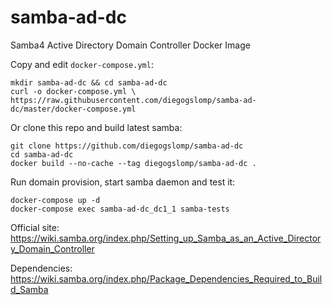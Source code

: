 # samba-ad-dc

Samba4 Active Directory Domain Controller Docker Image

Copy and edit `docker-compose.yml`:

```
mkdir samba-ad-dc && cd samba-ad-dc
curl -o docker-compose.yml \
https://raw.githubusercontent.com/diegogslomp/samba-ad-dc/master/docker-compose.yml
```

Or clone this repo and build latest samba:

```
git clone https://github.com/diegogslomp/samba-ad-dc
cd samba-ad-dc
docker build --no-cache --tag diegogslomp/samba-ad-dc .
```

Run domain provision, start samba daemon and test it:

```
docker-compose up -d
docker-compose exec samba-ad-dc_dc1_1 samba-tests
```

Official site: https://wiki.samba.org/index.php/Setting_up_Samba_as_an_Active_Directory_Domain_Controller

Dependencies: https://wiki.samba.org/index.php/Package_Dependencies_Required_to_Build_Samba

